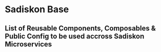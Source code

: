 # Sadiskon Base
## List of Reusable Components, Composables & Public Config to be used accross Sadiskon Microservices